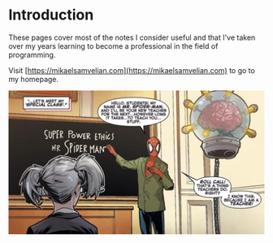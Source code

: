# Introduction

These pages cover most of the notes I consider useful and that I've taken over my years learning to become a professional in the field of programming.

Visit [https://mikaelsamvelian.com](https://mikaelsamvelian.com) to go to my homepage.

![](.gitbook/assets/image.png)

